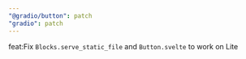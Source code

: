 ```yaml
---
"@gradio/button": patch
"gradio": patch
---
```


feat:Fix `Blocks.serve_static_file` and `Button.svelte` to work on Lite
